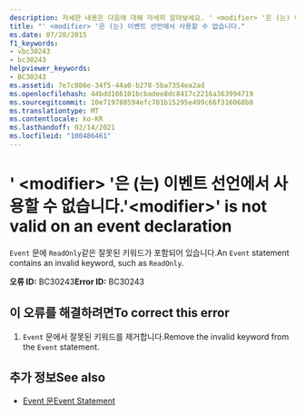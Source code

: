 ```yaml
---
description: 자세한 내용은 다음에 대해 자세히 알아보세요. ' <modifier> '은 (는) 이벤트 선언에서 사용할 수 없습니다.
title: "' <modifier> '은 (는) 이벤트 선언에서 사용할 수 없습니다."
ms.date: 07/20/2015
f1_keywords:
- vbc30243
- bc30243
helpviewer_keywords:
- BC30243
ms.assetid: 7e7c886e-34f5-44a0-b278-5ba7354ea2ad
ms.openlocfilehash: 44bdd166101bcbadee8dc8417c2216a363994719
ms.sourcegitcommit: 10e719780594efc781b15295e499c66f316068b8
ms.translationtype: MT
ms.contentlocale: ko-KR
ms.lasthandoff: 02/14/2021
ms.locfileid: "100486461"
---
```

# <a name="modifier-is-not-valid-on-an-event-declaration"></a><span data-ttu-id="acd78-103">' \<modifier> '은 (는) 이벤트 선언에서 사용할 수 없습니다.</span><span class="sxs-lookup"><span data-stu-id="acd78-103">'\<modifier>' is not valid on an event declaration</span></span>

<span data-ttu-id="acd78-104">`Event` 문에 `ReadOnly`같은 잘못된 키워드가 포함되어 있습니다.</span><span class="sxs-lookup"><span data-stu-id="acd78-104">An `Event` statement contains an invalid keyword, such as `ReadOnly`.</span></span>  
  
 <span data-ttu-id="acd78-105">**오류 ID:** BC30243</span><span class="sxs-lookup"><span data-stu-id="acd78-105">**Error ID:** BC30243</span></span>  
  
## <a name="to-correct-this-error"></a><span data-ttu-id="acd78-106">이 오류를 해결하려면</span><span class="sxs-lookup"><span data-stu-id="acd78-106">To correct this error</span></span>  
  
1. <span data-ttu-id="acd78-107">`Event` 문에서 잘못된 키워드를 제거합니다.</span><span class="sxs-lookup"><span data-stu-id="acd78-107">Remove the invalid keyword from the `Event` statement.</span></span>  
  
## <a name="see-also"></a><span data-ttu-id="acd78-108">추가 정보</span><span class="sxs-lookup"><span data-stu-id="acd78-108">See also</span></span>

- [<span data-ttu-id="acd78-109">Event 문</span><span class="sxs-lookup"><span data-stu-id="acd78-109">Event Statement</span></span>](../language-reference/statements/event-statement.md)
